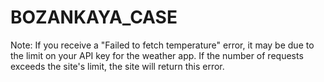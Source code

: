 # BOZANKAYA_CASE
Note: If you receive a "Failed to fetch temperature" error, it may be due to the limit on your API key for the weather app. If the number of requests exceeds the site's limit, the site will return this error.
